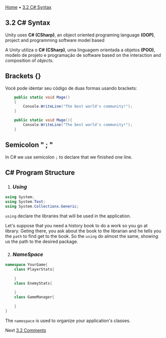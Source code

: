 [Home](../HomeEN.md) • [3.2 C# Syntax](#)

## 3.2 C# Syntax

Unity uses **C# (CSharp)**, an object oriented programing language **(OOP)**, project and programming software model based 


A Unity utiliza o **C# (CSharp)**, uma linguagem orientada a objetos **(POO)**, modelo de projeto e programação de software based on the interaction and composition of *objects*.

## Brackets {}

Você pode identar seu código de duas formas usando brackets:

```csharp
    public static void Mage()
    {
        Console.WriteLine("The best world's community!");
    }
```

```csharp
    public static void Mage(){
        Console.WriteLine("The best world's community!");
    }
```
## Semicolon " ; "

In C# we use semicolon `;` to declare that we finished one line.

## C# Program Structure


1. ### _Using_
```csharp
using System;
using System.Text;
using System.Collections.Generic;
```

`using` declare the libraries that will be used in the application.

Let's suppose that you need a history book to do a work so you go at library.
Geting there, you ask about the book to the librarian and he tells you the `path` to find get to the book. So the `using` do almost the same, showing us the path to the desired package.

2. ### _NameSpace_

```csharp
namespace YourGame{
    class PlayerStats{
        
    }
    class EnemyStats{
        
    }
    class GameManager{
        
    }
}
```

The `namespace` is used to organize your application's classes.


Next [3.2 Comments](./3.comments_eng.md)